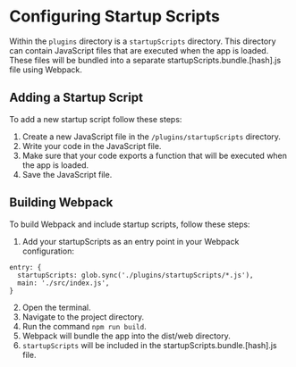 # Configuring Startup Scripts

Within the `plugins` directory is a `startupScripts` directory. This directory can contain JavaScript files that are executed when the app is loaded. These files will be bundled into a separate startupScripts.bundle.[hash].js file using Webpack.

## Adding a Startup Script

To add a new startup script follow these steps:

1. Create a new JavaScript file in the `/plugins/startupScripts` directory.
2. Write your code in the JavaScript file.
3. Make sure that your code exports a function that will be executed when the app is loaded.
4. Save the JavaScript file.

## Building Webpack

To build Webpack and include startup scripts, follow these steps:

1. Add your startupScripts as an entry point in your Webpack configuration:

```
entry: {
  startupScripts: glob.sync('./plugins/startupScripts/*.js'),
  main: './src/index.js',
}
```
2. Open the terminal.
3. Navigate to the project directory.
4. Run the command `npm run build`.
5. Webpack will bundle the app into the dist/web directory.
6. `startupScripts` will be included in the startupScripts.bundle.[hash].js file.
